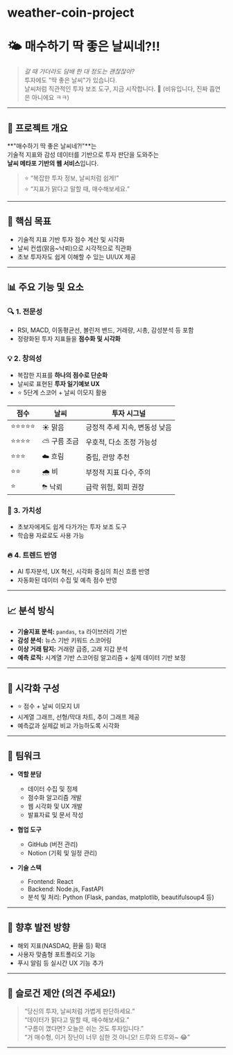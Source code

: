 # weather-coin-project

# 🌤 매수하기 딱 좋은 날씨네?!!

> _갈 때 가더라도 담배 한 대 정도는 괜찮잖아?_  
> 투자에도 "딱 좋은 날씨"가 있습니다.  
> 날씨처럼 직관적인 투자 보조 도구, 지금 시작합니다. 🚬 (비유입니다, 진짜 흡연은 아니에요 ㅋㅋ)

---

## 📌 프로젝트 개요

**"매수하기 딱 좋은 날씨네?!"**는  
기술적 지표와 감성 데이터를 기반으로 투자 판단을 도와주는  
**날씨 메타포 기반의 웹 서비스**입니다.

> ⭐ “복잡한 투자 정보, 날씨처럼 쉽게!”  
> ⭐ “지표가 맑다고 말할 때, 매수해보세요.”

---

## 🎯 핵심 목표

- 기술적 지표 기반 투자 점수 계산 및 시각화
- 날씨 컨셉(맑음~낙뢰)으로 시각적으로 직관화
- 초보 투자자도 쉽게 이해할 수 있는 UI/UX 제공

---

## 📊 주요 기능 및 요소

### 🔍 1. 전문성

- RSI, MACD, 이동평균선, 볼린저 밴드, 거래량, 시총, 감성분석 등 포함
- 정량화된 투자 지표들을 **점수화 및 시각화**

### 💡 2. 창의성

- 복잡한 지표를 **하나의 점수로 단순화**
- 날씨로 표현된 **투자 일기예보 UX**
- ⭐ 5단계 스코어 + 날씨 이모지 활용

| 점수       | 날씨         | 투자 시그널                   |
| ---------- | ------------ | ----------------------------- |
| ⭐⭐⭐⭐⭐ | ☀️ 맑음      | 긍정적 추세 지속, 변동성 낮음 |
| ⭐⭐⭐⭐   | ⛅ 구름 조금 | 우호적, 다소 조정 가능성      |
| ⭐⭐⭐     | ☁️ 흐림      | 중립, 관망 추천               |
| ⭐⭐       | 🌧 비         | 부정적 지표 다수, 주의        |
| ⭐         | ⛈ 낙뢰       | 급락 위험, 회피 권장          |

### 💎 3. 가치성

- 초보자에게도 쉽게 다가가는 투자 보조 도구
- 학습용 자료로도 사용 가능

### 🔥 4. 트렌드 반영

- AI 투자분석, UX 혁신, 시각화 중심의 최신 흐름 반영
- 자동화된 데이터 수집 및 예측 점수 반영

---

## 📈 분석 방식

- **기술지표 분석:** `pandas`, `ta` 라이브러리 기반
- **감성 분석:** 뉴스 기반 키워드 스코어링
- **이상 거래 탐지:** 거래량 급증, 고래 지갑 분석
- **예측 로직:** 시계열 기반 스코어링 알고리즘 + 실제 데이터 기반 보정

---

## 🧪 시각화 구성

- ⭐ 점수 + 날씨 이모지 UI
- 시계열 그래프, 선형/막대 차트, 추이 그래프 제공
- 예측값과 실제값 비교 가능하도록 시각화

---

## 👥 팀워크

- **역할 분담**

  - 데이터 수집 및 정제
  - 점수화 알고리즘 개발
  - 웹 시각화 및 UX 개발
  - 발표자료 및 문서 작성

- **협업 도구**

  - GitHub (버전 관리)
  - Notion (기획 및 일정 관리)

- **기술 스택**
  - Frontend: React
  - Backend: Node.js, FastAPI
  - 분석 및 처리: Python (Flask, pandas, matplotlib, beautifulsoup4 등)

---

## 🚀 향후 발전 방향

- 해외 지표(NASDAQ, 환율 등) 확대
- 사용자 맞춤형 포트폴리오 기능
- 푸시 알림 등 실시간 UX 기능 추가

---

## 🎤 슬로건 제안 (의견 주세요!)

> “당신의 투자, 날씨처럼 가볍게 판단하세요.”  
> “데이터가 맑다고 말할 때, 매수해보세요.”  
> “구름이 꼈다면? 오늘은 쉬는 것도 투자입니다.”  
> “거 매수형, 이거 장난이 너무 심한 것 아니오! 드루와 드루와~ 😂”

---
